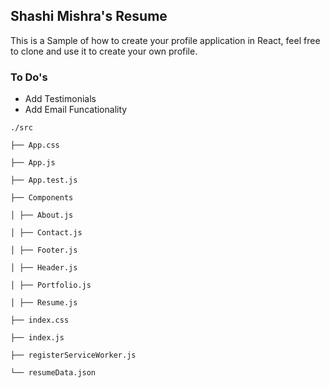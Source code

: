 ## Shashi Mishra's Resume 

This is a Sample of how to create your profile application in React, feel free to clone and use it to create your own profile.

### To Do's

- Add Testimonials
- Add Email Funcationality

```
./src

├── App.css

├── App.js

├── App.test.js

├── Components

│ ├── About.js

│ ├── Contact.js

│ ├── Footer.js

│ ├── Header.js

│ ├── Portfolio.js

│ ├── Resume.js

├── index.css

├── index.js

├── registerServiceWorker.js

└── resumeData.json

```
